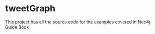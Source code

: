 tweetGraph
==========

This project has all the source code for the examples covered in Neo4j Guide Book